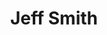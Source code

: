 ---
title: Jeff Smith
headshot: images/uploads/Jeff_Smith.jpg
job: Education Manager at Autodesk
bio: Jeff Smith is a passionate industrial designer with nearly 20 years in the industry and a true TAW veteran, returning for the 4th time. He is currently the Education Program Manager at Autodesk. A diverse range of clients gives him the opportunity to work on a cross section of consumer products and markets. A strong supporter of design education, Smith was also an adjunct faculty member at the Art Institute of Ft. Lauderdale for eight years. Currently, he hosts workshops and events at ID programs around the US, such as Virginia Tech, RIT and Georgia Tech. He continues to be an inspiration and friend to the young design world.
webpage: 
---